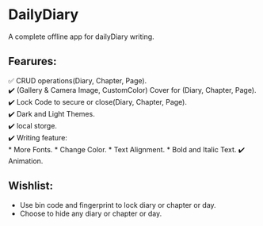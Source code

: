 # DailyDiary
 A complete offline app for dailyDiary writing.
## Fearures:
 ✅ CRUD operations(Diary, Chapter, Page).  
 ✔️ (Gallery & Camera Image, CustomColor) Cover for (Diary, Chapter, Page).  
 ✔️ Lock Code to secure or close(Diary, Chapter, Page).  
 ✔️ Dark and Light Themes.  
 ✔️ local storge.  
 ✔️ Writing feature:  
       * More Fonts.
       * Change Color.
       * Text Alignment.
       * Bold and Italic Text.
 ✔️ Animation.


## Wishlist:
- Use bin code and fingerprint to lock diary or chapter or day.
- Choose to hide any diary or chapter or day. 
